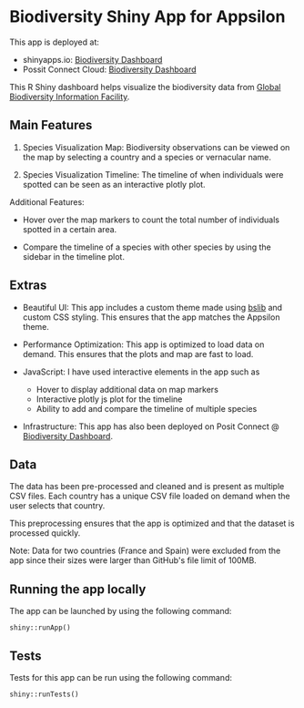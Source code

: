 # Biodiversity Shiny App for Appsilon

This app is deployed at:
- shinyapps.io: [Biodiversity Dashboard](http://parvsachdeva.shinyapps.io/shiny_biodiversity_app)
- Possit Connect Cloud: [Biodiversity Dashboard](https://connect.posit.cloud/parv-sachdeva/content/01926389-7248-1872-23fa-dbfb66268249)

This R Shiny dashboard helps visualize the biodiversity data from [Global Biodiversity Information Facility](https://www.gbif.org/occurrence/search?dataset_key=8a863029-f435-446a-821e-275f4f641165).

## Main Features

1. Species Visualization Map: Biodiversity observations can be viewed on the map by selecting a country and a species or vernacular name. 

2. Species Visualization Timeline: The timeline of when individuals were spotted can be seen as an interactive plotly plot.

Additional Features:

- Hover over the map markers to count the total number of individuals spotted in a certain area.

- Compare the timeline of a species with other species by using the sidebar in the timeline plot.

## Extras

- Beautiful UI: This app includes a custom theme made using [bslib](https://rstudio.github.io/bslib/) and custom CSS styling. This ensures that the app matches the Appsilon theme.

- Performance Optimization: This app is optimized to load data on demand. This ensures that the plots and map are fast to load.

- JavaScript: I have used interactive elements in the app such as
  - Hover to display additional data on map markers
  - Interactive plotly js plot for the timeline
  - Ability to add and compare the timeline of multiple species

- Infrastructure: This app has also been deployed on Posit Connect @ [Biodiversity Dashboard](https://connect.posit.cloud/parv-sachdeva/content/01926389-7248-1872-23fa-dbfb66268249).

## Data

The data has been pre-processed and cleaned and is present as multiple CSV files. Each country has a unique CSV file loaded on demand when the user selects that country.

This preprocessing ensures that the app is optimized and that the dataset is processed quickly.

Note: Data for two countries (France and Spain) were excluded from the app since their sizes were larger than GitHub's file limit of 100MB.

## Running the app locally

The app can be launched by using the following command:

```{R}
shiny::runApp()
```

## Tests

Tests for this app can be run using the following command:

```{R}
shiny::runTests()
```
